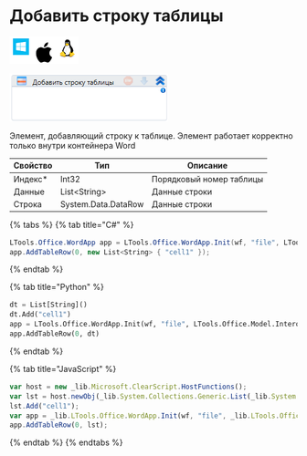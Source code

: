 # Добавить строку таблицы

![](<../../../.gitbook/assets/image (119) (15).png>)

![](<../../../.gitbook/assets/image (139).png>)

Элемент, добавляющий строку к таблице. Элемент работает корректно только внутри контейнера Word

| Свойство | Тип                 | Описание                 |
| -------- | ------------------- | ------------------------ |
| Индекс\* | Int32               | Порядковый номер таблицы |
| Данные   | List\<String>       | Данные строки            |
| Строка   | System.Data.DataRow | Данные строки            |

{% tabs %}
{% tab title="C#" %}
```csharp
LTools.Office.WordApp app = LTools.Office.WordApp.Init(wf, "file", LTools.Office.Model.InteropTypes.DX);
app.AddTableRow(0, new List<String> { "cell1" });
```
{% endtab %}

{% tab title="Python" %}
```python
dt = List[String]()
dt.Add("cell1")
app = LTools.Office.WordApp.Init(wf, "file", LTools.Office.Model.InteropTypes.DX)
app.AddTableRow(0, dt)
```
{% endtab %}

{% tab title="JavaScript" %}
```javascript
var host = new _lib.Microsoft.ClearScript.HostFunctions();
var lst = host.newObj(_lib.System.Collections.Generic.List(_lib.System.String));
lst.Add("cell1");
var app = _lib.LTools.Office.WordApp.Init(wf, "file", _lib.LTools.Office.Model.InteropTypes.DX);
app.AddTableRow(0, lst);
```
{% endtab %}
{% endtabs %}
